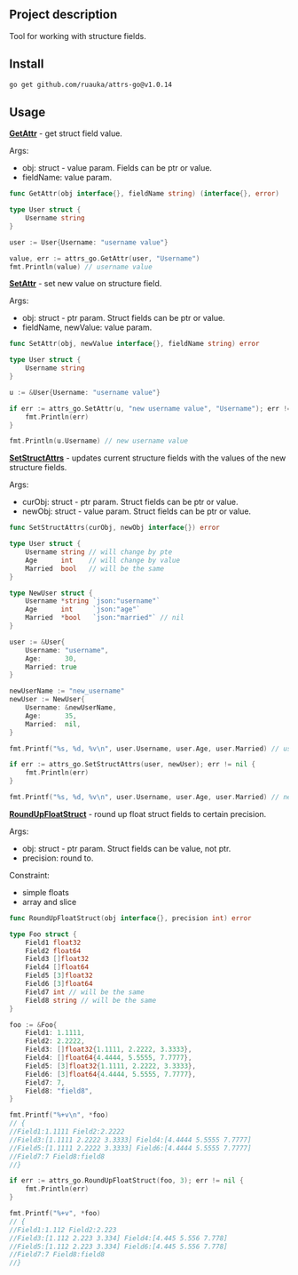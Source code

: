 ## Project description
Tool for working with structure fields.

## Install
```bash
go get github.com/ruauka/attrs-go@v1.0.14
```

## Usage
<ins>**GetAttr**</ins> - get struct field value. 

Args:
 - obj: struct - value param. Fields can be ptr or value.
 - fieldName: value param.
```go
func GetAttr(obj interface{}, fieldName string) (interface{}, error)
```

```go
type User struct {
    Username string
}

user := User{Username: "username value"}

value, err := attrs_go.GetAttr(user, "Username")
fmt.Println(value) // username value
```

<ins>**SetAttr**</ins>  - set new value on structure field.

Args:
- obj: struct - ptr param. Struct fields can be ptr or value.
- fieldName, newValue: value param.

```go
func SetAttr(obj, newValue interface{}, fieldName string) error
```

```go
type User struct {
    Username string
}

u := &User{Username: "username value"}

if err := attrs_go.SetAttr(u, "new username value", "Username"); err != nil {
    fmt.Println(err)
}

fmt.Println(u.Username) // new username value
```

<ins>**SetStructAttrs**</ins>  - updates current structure fields with the values of the new structure fields.

Args:
- curObj: struct - ptr param. Struct fields can be ptr or value.
- newObj: struct - value param. Struct fields can be ptr or value.

```go
func SetStructAttrs(curObj, newObj interface{}) error
```

```go
type User struct {
    Username string // will change by pte
    Age      int    // will change by value
    Married  bool   // will be the same
}

type NewUser struct {
    Username *string `json:"username"`
    Age      int     `json:"age"`
    Married  *bool   `json:"married"` // nil
}

user := &User{
    Username: "username",
    Age:      30,
    Married: true
}

newUserName := "new_username"
newUser := NewUser{
    Username: &newUserName,
    Age:      35,
    Married:  nil,
}

fmt.Printf("%s, %d, %v\n", user.Username, user.Age, user.Married) // username, 30, true

if err := attrs_go.SetStructAttrs(user, newUser); err != nil {
    fmt.Println(err)
}

fmt.Printf("%s, %d, %v\n", user.Username, user.Age, user.Married) // new_username, 35, true
```

<ins>**RoundUpFloatStruct**</ins>  - round up float struct fields to certain precision.

Args:
- obj: struct - ptr param. Struct fields can be value, not ptr.
- precision: round to.

Constraint:

- simple floats
- array and slice

```go
func RoundUpFloatStruct(obj interface{}, precision int) error
```

```go
type Foo struct {
    Field1 float32
    Field2 float64
    Field3 []float32
    Field4 []float64
    Field5 [3]float32
    Field6 [3]float64
    Field7 int // will be the same
    Field8 string // will be the same
}

foo := &Foo{
    Field1: 1.1111,
    Field2: 2.2222,
    Field3: []float32{1.1111, 2.2222, 3.3333},
    Field4: []float64{4.4444, 5.5555, 7.7777},
    Field5: [3]float32{1.1111, 2.2222, 3.3333},
    Field6: [3]float64{4.4444, 5.5555, 7.7777},
    Field7: 7,
    Field8: "field8",
}

fmt.Printf("%+v\n", *foo)
// {
//Field1:1.1111 Field2:2.2222
//Field3:[1.1111 2.2222 3.3333] Field4:[4.4444 5.5555 7.7777]
//Field5:[1.1111 2.2222 3.3333] Field6:[4.4444 5.5555 7.7777]
//Field7:7 Field8:field8
//}

if err := attrs_go.RoundUpFloatStruct(foo, 3); err != nil {
    fmt.Println(err)
}

fmt.Printf("%+v", *foo)
// {
//Field1:1.112 Field2:2.223
//Field3:[1.112 2.223 3.334] Field4:[4.445 5.556 7.778]
//Field5:[1.112 2.223 3.334] Field6:[4.445 5.556 7.778]
//Field7:7 Field8:field8
//}
```
